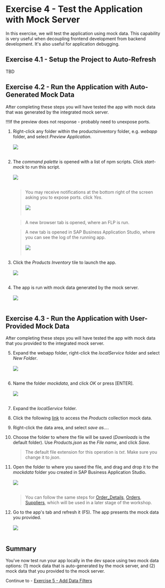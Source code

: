 # Exercise 4 - Test the Application with Mock Server

In this exercise, we will test the application using mock data. This capability is very useful when decoupling frontend development from backend development. It's also useful for application debugging.

## Exercise 4.1 - Setup the Project to Auto-Refresh

TBD

## Exercise 4.2 - Run the Application with Auto-Generated Mock Data

After completing these steps you will have tested the app with mock data that was generated by the integrated mock server.

!!!If the preview does not response - probably need to unexpose ports.

1.	Right-click any folder within the productsinventory folder, e.g. *webapp* folder, and select *Preview Application*.
    <br><br>![](images/2020-10_BAS_Preview_Application_.jpg)<br><br>

2.	The *command palette* is opened with a list of npm scripts. Click *start-mock* to run this script.
    <br><br>![](images/2020-10_BAS_start-mock_.jpg)<br><br>

    >You may receive notifications at the bottom right of the screen asking you to expose ports. click *Yes*.
    ><br><br>![](images/2020-10_BAS_Expose_Port_Notification_.jpg)<br><br>

    >A new browser tab is opened, where an FLP is run.

    >A new tab is opened in SAP Business Application Studio, where you can see the log of the running app.
    ><br><br>![](images/2020-10_BAS_Start_App_Log_.jpg)<br><br>

3. Click the *Products Inventory* tile to launch the app.
    <br><br>![](images/2020-10_BAS_FLP_Product_Inventory_.jpg)<br><br>

4. The app is run with mock data generated by the mock server.
    <br><br>![](images/2020-10_BAS_App_Mock_Auto_.jpg)<br><br>

## Exercise 4.3 - Run the Application with User-Provided Mock Data

After completing these steps you will have tested the app with mock data that you provided to the integrated mock server.

5.	Expand the webapp folder, right-click the *localService* folder and select *New Folder*.
    <br><br>![](images/2020-10_BAS_Mock_Data_Folder_.jpg)<br><br>

6. Name the folder *mockdata*, and click *OK* or press [ENTER].
    <br><br>![](images/2020-10_BAS_Mock_Data_Folder-2_.jpg)<br><br>

7. Expand the *localService* folder.

8. Click the following [link](data/Products.json?raw=true) to access the *Products* collection mock data.

9. Right-click the data area, and select *save as...*.

10. Choose the folder to where the file will be saved (*Downloads* is the default folder). Use *Products.json* as the *File name*, and click *Save*.
    >The default file extension for this operation is *txt*. Make sure you change it to *json*.

11. Open the folder to where you saved the file, and drag and drop it to the *mockdata* folder you created in SAP Business Application Studio.
    <br><br>![](images/2020-10_BAS_App_Mock_Uploaded_.jpg)<br><br>

    >You can follow the same steps for [Order_Details](data/Order_Details.json?raw=true), [Orders](data/Orders.json?raw=true), [Suppliers](data/Suppliers.json?raw=true), which will be used in a later stage of the workshop.

12. Go to the app's tab and refresh it (F5). The app presents the mock data you provided.
    <br><br>![](images/2020-10_BAS_App_Mock_Provided_.jpg)<br><br>

## Summary

You've now test run your app locally in the dev space using two mock data options: (1) mock data that is auto-generated by the mock server, and (2) mock data that you provided to the mock server.

Continue to - [Exercise 5 - Add Data Filters ](../ex5/README.md)
